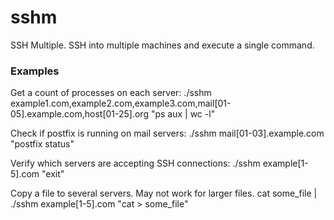 sshm
====

SSH Multiple. SSH into multiple machines and execute a single command.

### Examples
Get a count of processes on each server:
    ./sshm example1.com,example2.com,example3.com,mail[01-05].example.com,host[01-25].org "ps aux | wc -l"

Check if postfix is running on mail servers:
    ./sshm mail[01-03].example.com "postfix status"

Verify which servers are accepting SSH connections:
    ./sshm example[1-5].com "exit"

Copy a file to several servers.  May not work for larger files.
    cat some_file | ./sshm example[1-5].com "cat > some_file"

